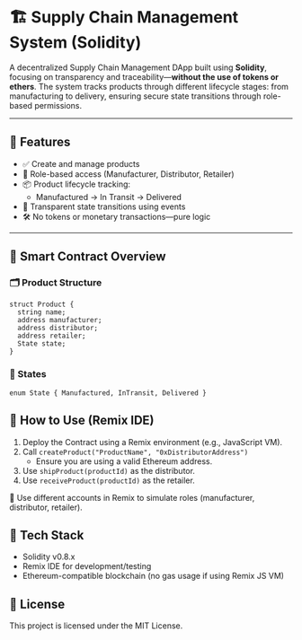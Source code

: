 # 🏗️ Supply Chain Management System (Solidity)

A decentralized Supply Chain Management DApp built using **Solidity**, focusing on transparency and traceability—**without the use of tokens or ethers**. The system tracks products through different lifecycle stages: from manufacturing to delivery, ensuring secure state transitions through role-based permissions.

---

## 🚀 Features

- ✅ Create and manage products
- 🔐 Role-based access (Manufacturer, Distributor, Retailer)
- 📦 Product lifecycle tracking:
  - Manufactured → In Transit → Delivered
- 🧾 Transparent state transitions using events
- 🛠️ No tokens or monetary transactions—pure logic

---

## 🧠 Smart Contract Overview

### 🗂️ Product Structure

```solidity
struct Product {
  string name;
  address manufacturer;
  address distributor;
  address retailer;
  State state;
}
```

### 🔁 States

```solidity
enum State { Manufactured, InTransit, Delivered }
```

## 🧪 How to Use (Remix IDE)

1. Deploy the Contract using a Remix environment (e.g., JavaScript VM).
2. Call `createProduct("ProductName", "0xDistributorAddress")`
   - Ensure you are using a valid Ethereum address.
3. Use `shipProduct(productId)` as the distributor.
4. Use `receiveProduct(productId)` as the retailer.

📝 Use different accounts in Remix to simulate roles (manufacturer, distributor, retailer).

## 🧰 Tech Stack

- Solidity v0.8.x
- Remix IDE for development/testing
- Ethereum-compatible blockchain (no gas usage if using Remix JS VM)

## 📜 License

This project is licensed under the MIT License.

